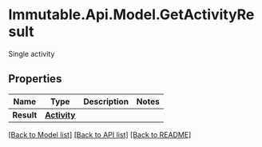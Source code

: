# Immutable.Api.Model.GetActivityResult
Single activity

## Properties

Name | Type | Description | Notes
------------ | ------------- | ------------- | -------------
**Result** | [**Activity**](Activity.md) |  | 

[[Back to Model list]](../README.md#documentation-for-models) [[Back to API list]](../README.md#documentation-for-api-endpoints) [[Back to README]](../README.md)

